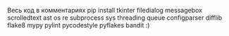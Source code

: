 Весь код в комментариях 
pip install tkinter filedialog messagebox scrolledtext ast os re subprocess sys threading queue configparser difflib flake8 mypy pylint pycodestyle pyflakes bandit
:)
